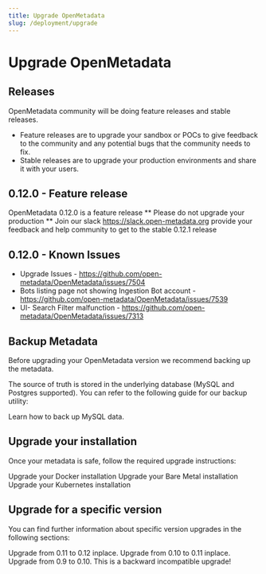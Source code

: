 ```yaml
---
title: Upgrade OpenMetadata
slug: /deployment/upgrade
---
```


# Upgrade OpenMetadata

## Releases

OpenMetadata community will be doing feature releases and stable releases. 
 - Feature releases are to upgrade your sandbox or POCs to give feedback to the community and any potential bugs that the community needs to fix.
 - Stable releases are to upgrade your production environments and share it with your users.

## 0.12.0 - Feature release
 
 OpenMetadata 0.12.0 is a feature release ** Please do not upgrade your production ** 
 Join our slack https://slack.open-metadata.org provide your feedback and help community to get to the stable 0.12.1 release
 
## 0.12.0 - Known Issues

- Upgrade Issues - https://github.com/open-metadata/OpenMetadata/issues/7504
- Bots listing page not showing Ingestion Bot account - https://github.com/open-metadata/OpenMetadata/issues/7539
- UI- Search Filter malfunction - https://github.com/open-metadata/OpenMetadata/issues/7313

 
 

## Backup Metadata

Before upgrading your OpenMetadata version we recommend backing up the metadata.

The source of truth is stored in the underlying database (MySQL and Postgres supported). You can refer
to the following guide for our backup utility:

<InlineCalloutContainer>
  <InlineCallout
    color="violet-70"
    icon="luggage"
    bold="Backup Metadata"
    href="/deployment/upgrade/backup-metadata"
  >
    Learn how to back up MySQL data.
  </InlineCallout>
</InlineCalloutContainer>

## Upgrade your installation

Once your metadata is safe, follow the required upgrade instructions:

<InlineCalloutContainer>
  <InlineCallout
    color="violet-70"
    icon="celebration"
    bold="Upgrade a Docker Deployment"
    href="/deployment/upgrade/docker"
  >
    Upgrade your Docker installation
  </InlineCallout>
  <InlineCallout
    color="violet-70"
    icon="storage"
    bold="Upgrade a Bare Metal Deployment"
    href="/deployment/upgrade/bare-metal"
  >
    Upgrade your Bare Metal installation
  </InlineCallout>
  <InlineCallout
    color="violet-70"
    icon="fit_screen"
    bold="Upgrade a Kubernetes Deployment"
    href="/deployment/upgrade/kubernetes"
  >
    Upgrade your Kubernetes installation
  </InlineCallout>
</InlineCalloutContainer>

## Upgrade for a specific version

You can find further information about specific version upgrades in the following sections:

<InlineCalloutContainer>
 <InlineCallout
    color="violet-70"
    icon="10k"
    bold="Upgrade 0.11 to 0.12"
    href="/deployment/upgrade/versions/011-to-012"
  >
    Upgrade from 0.11 to 0.12 inplace.
  </InlineCallout>
  <InlineCallout
    color="violet-70"
    icon="10k"
    bold="Upgrade 0.10"
    href="/deployment/upgrade/versions/010-to-011"
  >
    Upgrade from 0.10 to 0.11 inplace.
  </InlineCallout>
   <InlineCallout
    color="violet-70"
    icon="10k"
    bold="Upgrade 0.9"
    href="/deployment/upgrade/versions/090-to-010"
  >
    Upgrade from 0.9 to 0.10. This is a backward incompatible upgrade!
  </InlineCallout>
</InlineCalloutContainer>
